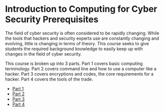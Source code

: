 
# Introduction to Computing for Cyber Security Prerequisites

The field of cyber security is often considered to be rapidly changing. 
While the tools that hackers and security experts use are constantly changing and evolving, 
little is changing in terms of theory. 
This course seeks to give students the required background knowledge to easily keep up with changes in the field of cyber security.

This course is broken up into 3 parts. 
Part 1 covers basic computing terminology.
Part 2 covers command line and how to use a computer like a hacker.
Part 3 covers encryptions and codes, the core requirements for a hacker.
Part 4 covers the tools of the trade.

- [Part 1](/Parts/Part1.md)
- [Part 2](/Parts/Part2.md)
- [Part 3](/Parts/Part3.md)
- [Part 4](/Parts/Part4.md)
        
    